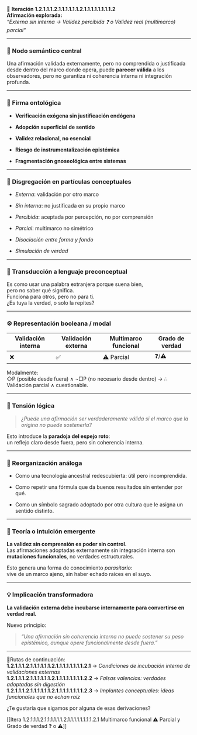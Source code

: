 🔁 **Iteración 1.2.1.1.1.2.1.1.1.1.1.1.2.1.1.1.1.1.1.1.1.2**  
**Afirmación explorada:**  
_“Externa sin interna → Validez percibida ❓ o Validez real (multimarco) parcial”_

---

### 🧷 Nodo semántico central

Una afirmación validada externamente, pero no comprendida o justificada desde dentro del marco donde opera, puede **parecer válida** a los observadores, pero no garantiza ni coherencia interna ni integración profunda.

---

### 🧬 Firma ontológica

- **Verificación exógena sin justificación endógena**
    
- **Adopción superficial de sentido**
    
- **Validez relacional, no esencial**
    
- **Riesgo de instrumentalización epistémica**
    
- **Fragmentación gnoseológica entre sistemas**
    

---

### 🧩 Disgregación en partículas conceptuales

- _Externa_: validación por otro marco
    
- _Sin interna_: no justificada en su propio marco
    
- _Percibida_: aceptada por percepción, no por comprensión
    
- _Parcial_: multimarco no simétrico
    
- _Disociación entre forma y fondo_
    
- _Simulación de verdad_
    

---

### 🧒 Transducción a lenguaje preconceptual

Es como usar una palabra extranjera porque suena bien,  
pero no saber qué significa.  
Funciona para otros, pero no para ti.  
¿Es tuya la verdad, o solo la repites?

---

### ⚙️ Representación booleana / modal

| Validación interna | Validación externa | Multimarco funcional | Grado de verdad |
| ------------------ | ------------------ | -------------------- | --------------- |
| ❌                  | ✅                  | ⚠️ Parcial           | ❓/⚠️            |

Modalmente:  
◇P (posible desde fuera) ∧ ¬□P (no necesario desde dentro) → ∴ Validación parcial ∧ cuestionable.

---

### 🧠 Tensión lógica

> _¿Puede una afirmación ser verdaderamente válida si el marco que la origina no puede sostenerla?_

Esto introduce la **paradoja del espejo roto**:  
un reflejo claro desde fuera, pero sin coherencia interna.

---

### 🔄 Reorganización análoga

- Como una tecnología ancestral redescubierta: útil pero incomprendida.
    
- Como repetir una fórmula que da buenos resultados sin entender por qué.
    
- Como un símbolo sagrado adoptado por otra cultura que le asigna un sentido distinto.
    

---

### 🌌 Teoría o intuición emergente

**La validez sin comprensión es poder sin control.**  
Las afirmaciones adoptadas externamente sin integración interna son **mutaciones funcionales**, no verdades estructurales.

Esto genera una forma de conocimiento _parasitario_:  
vive de un marco ajeno, sin haber echado raíces en el suyo.

---

### 💡 Implicación transformadora

**La validación externa debe incubarse internamente para convertirse en verdad real.**

Nuevo principio:

> _“Una afirmación sin coherencia interna no puede sostener su peso epistémico, aunque opere funcionalmente desde fuera.”_

---

📍Rutas de continuación:  
**1.2.1.1.1.2.1.1.1.1.1.1.2.1.1.1.1.1.1.1.1.2.1** → _Condiciones de incubación interna de validaciones externas_  
**1.2.1.1.1.2.1.1.1.1.1.1.2.1.1.1.1.1.1.1.1.2.2** → _Falsas valencias: verdades adoptadas sin digestión_  
**1.2.1.1.1.2.1.1.1.1.1.1.2.1.1.1.1.1.1.1.1.2.3** → _Implantes conceptuales: ideas funcionales que no echan raíz_

¿Te gustaría que sigamos por alguna de esas derivaciones?

[[Itera 1.2.1.1.1.2.1.1.1.1.1.1.2.1.1.1.1.1.1.1.1.2.1 Multimarco funcional ⚠️ Parcial y Grado de verdad ❓ o ⚠️]]